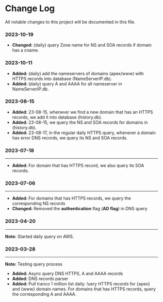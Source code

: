 # Change Log
All notable changes to this project will be documented in this file.


### 2023-10-19
- **Changed:** (daily) query Zone name for NS and SOA records if domain has a cname.

### 2023-10-11
- **Added:** (daily) add the nameservers of domains (apex/www) with HTTPS records into database (NameServerIP.db). 
- **Added:** (daily) query A and AAAA for all nameserver in NameServerIP.db. 

### 2023-08-15
- **Added:** 23-08-15, whenever we find a new domain that has an HTTPS records, we add it into database (history.db). 
- **Added:** 23-08-15, we query the NS and SOA records for domains in (history.db). 
- **Added:** 23-08-17, in the regular daily HTTPS query, whenever a domain has error DNS records, we query its NS and SOA records.

### 2023-07-18
-----
- **Added:** For domain that has HTTPS record, we also query its SOA records.
### 2023-07-06
----
- **Added:** For domains that has HTTPS records, we query the corresponding NS records
- **Changed:**
Removed the **authentication** flag (**AD flag**) in DNS query

### 2023-04-20
---
**Note:** Started daily query on AWS. 
 
### 2023-03-28
----
**Note:** Testing query process
- **Added:** Async query DNS HTTPS, A and AAAA records
- **Added:** DNS records parser
- **Added:** Pull tranco 1 million list daily. !uery HTTPS records for {apex} and {www} domain names. For domains that has HTTPS records, query the corresponding A and AAAA.